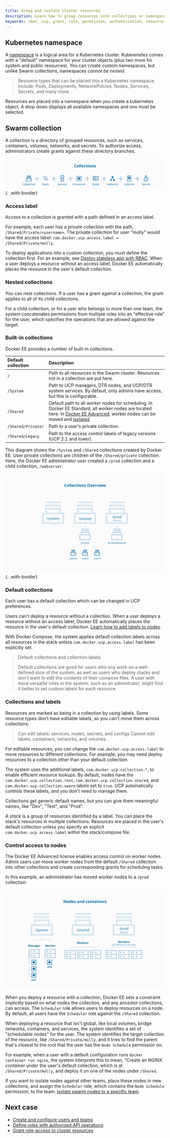 ```yaml
---
title: Group and isolate cluster resources
description: Learn how to group resources into collections or namespaces to control access.
keywords: rbac, ucp, grant, role, permission, authentication, resource collection
---
```


## Kubernetes namespace

A
[namespace](https://kubernetes.io/docs/concepts/overview/working-with-objects/namespaces/)
is a logical area for a Kubernetes cluster. Kuberenetes comes with a "default"
namespace for your cluster objects (plus two more for system and public
resources). You can create custom namespaces, but unlike Swarm collections,
namespaces _cannot be nested_.

> Resource types that can be placed into a Kubernetes namespace include: Pods,
> Deployments, NetworkPolcies, Nodes, Services, Secrets, and many more.

Resources are placed into a namespace when you create a kubernetes object. A
drop down displays all available namespaces and one must be selected.

## Swarm collection

A collection is a directory of grouped resources, such as services, containers,
volumes, networks, and secrets. To authorize access, administrators create
grants against these directory branches.

![](../images/collections-and-resources.svg){: .with-border}

### Access label

Access to a collection is granted with a path defined in an access label.

For example, each user has a private collection with the path,
`/Shared/Private/<username>`. The  private collection for user "molly" would have
the access label: `com.docker.ucp.access.label = /Shared/Private/molly`.

To deploy applications into a custom collection, you must define the collection
first. For an example, see [Deploy stateless app with RBAC](deploy-stateless-app.md).
When a user deploys a resource without an access label, Docker EE automatically
places the resource in the user's default collection.

### Nested collections

You can nest collections. If a user has a grant against a collection, the grant
applies to all of its child collections.

For a child collection, or for a user who belongs to more than one team, the
system concatenates permissions from multiple roles into an "effective role" for
the user, which specifies the operations that are allowed against the target.

### Built-in collections

Docker EE provides a number of built-in collections.

| Default collection | Description                                                                                                                                                                                                                                |
|:-------------------|:-------------------------------------------------------------------------------------------------------------------------------------------------------------------------------------------------------------------------------------------|
| `/`                | Path to all resources in the Swarm cluster. Resources not in a collection are put here.                                                                                                                                                    |
| `/System`          | Path to UCP managers, DTR nodes, and UCP/DTR system services. By default, only admins have access, but this is configurable.                                                                                                               |
| `/Shared`          | Default path to all worker nodes for scheduling. In Docker EE Standard, all worker nodes are located here. In [Docker EE Advanced](https://www.docker.com/enterprise-edition), worker nodes can be moved and [isolated](isolate-nodes.md). |
| `/Shared/Private/` | Path to a user's private collection.                                                                                                                                                                                                       |
| `/Shared/Legacy`   | Path to the access control labels of legacy versions (UCP 2.1 and lower).                                                                                                                                                                  |

This diagram shows the `/System` and `/Shared` collections created by Docker EE.
User private collections are children of the `/Shared/private` collection. Here,
the Docker EE  administrator user created a `/prod` collection and a child
collection, `/webserver`.

![](../images/collections-diagram.svg){: .with-border}

### Default collections

Each user has a default collection which can be changed in UCP preferences.

Users can't deploy a resource without a collection. When a user deploys a
resource without an access label, Docker EE automatically places the resource in
the user's default collection. [Learn how to add labels to nodes](../admin/configure/add-labels-to-cluster-nodes.md).

With Docker Compose, the system applies default collection labels across all
resources in the stack unless `com.docker.ucp.access.label` has been explicitly
set.

> Default collections and collection labels
>
> Default collections are good for users who ony work on a well-defined slice of
> the system, as well as users who deploy stacks and don't want to edit the
> contents of their compose files. A user with more versatile roles in the
> system, such as an adminitrator, might find it better to set custom labels for
> each resource.

### Collections and labels

Resources are marked as being in a collection by using labels. Some resource
types don't have editable labels, so you can't move them across collections.

> Can edit labels: services, nodes, secrets, and configs
> Cannot edit labels: containers, networks, and volumes

For editable resources, you can change the `com.docker.ucp.access.label` to move
resources to different collections. For example, you may need deploy resources
to a collection other than your default collection.

The system uses the additional labels, `com.docker.ucp.collection.*`, to enable
efficient resource lookups. By default, nodes have the
`com.docker.ucp.collection.root`, `com.docker.ucp.collection.shared`, and
`com.docker.ucp.collection.swarm` labels set to `true`. UCP
automatically controls these labels, and you don't need to manage them.

Collections get generic default names, but you can give them meaningful names,
like "Dev", "Test", and "Prod".

A *stack* is a group of resources identified by a label. You can place the
stack's resources in multiple collections. Resources are placed in the user's
default collection unless you specify an explicit `com.docker.ucp.access.label`
within the stack/compose file.

### Control access to nodes

The Docker EE Advanced license enables access control on worker nodes. Admin
users can move worker nodes from the default `/Shared` collection into other
collections and create corresponding grants for scheduling tasks.

In this example, an administrator has moved worker nodes to a `/prod`
collection:

![](../images/containers-and-nodes-diagram.svg)

When you deploy a resource with a collection, Docker EE sets a constraint
implicitly based on what nodes the collection, and any ancestor collections, can
access. The `Scheduler` role allows users to deploy resources on a node. By
default, all users have the `Scheduler` role against the `/Shared` collection.

When deploying a resource that isn't global, like local volumes, bridge
networks, containers, and services, the system identifies a set of "schedulable
nodes" for the user. The system identifies the target collection of the
resource, like `/Shared/Private/molly`, and it tries to find the parent that's
closest to the root that the user has the `Node Schedule` permission on.

For example, when a user with a default configuration runs `docker container run
nginx`, the system interprets this to mean, "Create an NGINX container under the
user's default collection, which is at `/Shared/Private/molly`, and deploy it on
one of the nodes under `/Shared`.

If you want to isolate nodes against other teams, place these nodes in new
collections, and assign the `Scheduler` role, which contains the `Node Schedule`
permission, to the team. [Isolate swarm nodes to a specific team](isolate-nodes.md).

## Next case

* [Create and configure users and teams](create-users-and-teams-manually.md)
* [Define roles with authorized API operations](define-roles.md)
* [Grant role-access to cluster resources](grant-permissions.md)
